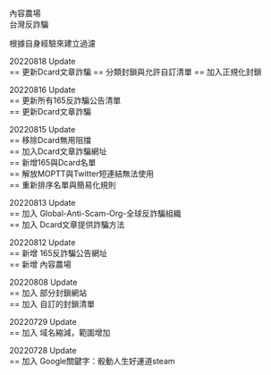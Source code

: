 內容農場  
台灣反詐騙   
  
根據自身經驗來建立過濾  

20220818 Update  
 == 更新Dcard文章詐騙
 == 分類封鎖與允許自訂清單
 == 加入正規化封鎖
  
20220816 Update  
 == 更新所有165反詐騙公告清單  
 == 更新Dcard文章詐騙  
  
20220815 Update  
 == 移除Dcard無用阻擋  
 == 加入Dcard文章詐騙網址  
 == 新增165與Dcard名單  
 == 解放MOPTT與Twitter短連結無法使用  
 == 重新排序名單與簡易化規則  
  
20220813 Update  
 == 加入 Global-Anti-Scam-Org-全球反詐騙組織  
 == 加入 Dcard文章提供詐騙方法  
  
20220812 Update  
 == 新增 165反詐騙公告網址  
 == 新增 內容農場  
  
20220808 Update  
 == 加入 部分封鎖網站  
 == 加入 自訂的封鎖清單  
  
20220729 Update  
 == 加入 域名縮減，範圍增加  
  
20220728 Update  
 == 加入 Google關鍵字：骰動人生好運道steam  
